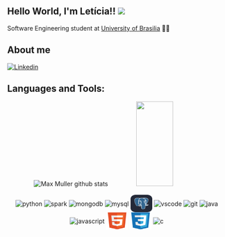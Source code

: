 ## Hello World, I'm Letícia!! <img src=https://github.com/TheDudeThatCode/TheDudeThatCode/blob/master/Assets/Earth.gif width="30">
 
Software Engineering student at [University of Brasilia](http://www.unb.br) 👩‍💻
 
## About me
[![Linkedin](https://img.shields.io/badge/LinkedIn-0077B5?style=for-the-badge&logo=linkedin&logoColor=white&link=https://www.linkedin.com/in/hladczukle/)](https://www.linkedin.com/in/hladczukle/)

## Languages and Tools:
<div align="center">  
  <img width="49%" height="195px" src="https://github-readme-stats.vercel.app/api?username=HladczukLe&show_icons=true&count_private=true&hide_border=true&title_color=00FF7F&icon_color=00FF7F&text_color=00FF7F&bg_color=1C1C1C" alt="Max Muller github stats" /> 
  <img width="41%" height="195px" src="https://github-readme-stats.vercel.app/api/top-langs/?username=HladczukLe&layout=compact&hide_border=true&title_color=00FF7F&text_color=00FF7F&bg_color=1C1C1C" />
 
  <div style="display: inline_block" align="center"><br>
   <img align="center" alt="python" height="45" width="45" src="https://raw.githubusercontent.com/jmnote/z-icons/master/svg/python.svg">
   <img align="center" alt="spark" height="40" width="50" src="https://www.vectorlogo.zone/logos/apache_spark/apache_spark-icon.svg">
   <img align="center" alt="mongodb" height="40" width="50" src="https://cdn.jsdelivr.net/gh/devicons/devicon/icons/mongodb/mongodb-original.svg">
   <img align="center" alt="mysql" height="40" width="50" src="https://cdn.jsdelivr.net/gh/devicons/devicon/icons/mysql/mysql-original.svg">
   <img align="center" alt="postgresql" height="40" width="50" src="https://raw.githubusercontent.com/tandpfun/skill-icons/refs/heads/main/icons/PostgreSQL-Dark.svg">
   <img align="center" alt="vscode" height="40" width="50" src="https://cdn.jsdelivr.net/gh/devicons/devicon/icons/vscode/vscode-original.svg">
   <img align="center" alt="git" height="40" width="50" src="https://raw.githubusercontent.com/jmnote/z-icons/master/svg/git.svg">
   <img align="center" alt="java" height="40" width="50" src="https://raw.githubusercontent.com/jmnote/z-icons/master/svg/java.svg">
   <img align="center" alt="javascript" height="40" width="50" src="https://raw.githubusercontent.com/jmnote/z-icons/master/svg/javascript.svg">
   <img align="center" alt="html" height="40" width="50" src="https://raw.githubusercontent.com/devicons/devicon/master/icons/html5/html5-original.svg">
   <img align="center" alt="css" height="40" width="50" src="https://raw.githubusercontent.com/devicons/devicon/master/icons/css3/css3-original.svg">
   <img align="center" alt="c" height="40" width="50" src="https://raw.githubusercontent.com/jmnote/z-icons/master/svg/c.svg">
 </div>
</div>
